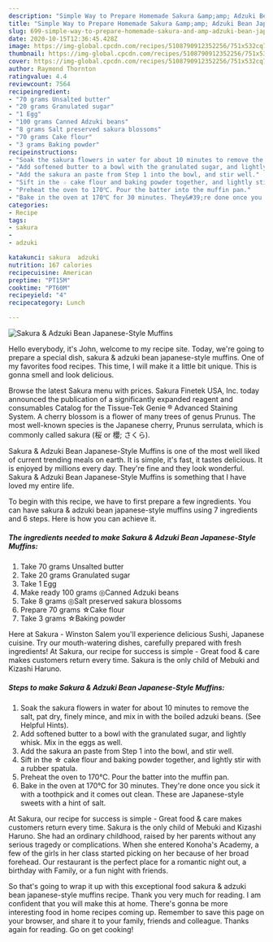 ```yaml
---
description: "Simple Way to Prepare Homemade Sakura &amp;amp; Adzuki Bean Japanese-Style Muffins"
title: "Simple Way to Prepare Homemade Sakura &amp;amp; Adzuki Bean Japanese-Style Muffins"
slug: 699-simple-way-to-prepare-homemade-sakura-and-amp-adzuki-bean-japanese-style-muffins
date: 2020-10-15T12:36:45.428Z
image: https://img-global.cpcdn.com/recipes/5108790912352256/751x532cq70/sakura-adzuki-bean-japanese-style-muffins-recipe-main-photo.jpg
thumbnail: https://img-global.cpcdn.com/recipes/5108790912352256/751x532cq70/sakura-adzuki-bean-japanese-style-muffins-recipe-main-photo.jpg
cover: https://img-global.cpcdn.com/recipes/5108790912352256/751x532cq70/sakura-adzuki-bean-japanese-style-muffins-recipe-main-photo.jpg
author: Raymond Thornton
ratingvalue: 4.4
reviewcount: 7564
recipeingredient:
- "70 grams Unsalted butter"
- "20 grams Granulated sugar"
- "1 Egg"
- "100 grams Canned Adzuki beans"
- "8 grams Salt preserved sakura blossoms"
- "70 grams Cake flour"
- "3 grams Baking powder"
recipeinstructions:
- "Soak the sakura flowers in water for about 10 minutes to remove the salt, pat dry, finely mince, and mix in with the boiled adzuki beans. (See Helpful Hints)."
- "Add softened butter to a bowl with the granulated sugar, and lightly whisk. Mix in the eggs as well."
- "Add the sakura an paste from Step 1 into the bowl, and stir well."
- "Sift in the ☆ cake flour and baking powder together, and lightly stir with a rubber spatula."
- "Preheat the oven to 170℃. Pour the batter into the muffin pan."
- "Bake in the oven at 170℃ for 30 minutes. They&#39;re done once you sick it with a toothpick and it comes out clean. These are Japanese-style sweets with a hint of salt."
categories:
- Recipe
tags:
- sakura
- 
- adzuki

katakunci: sakura  adzuki 
nutrition: 167 calories
recipecuisine: American
preptime: "PT15M"
cooktime: "PT60M"
recipeyield: "4"
recipecategory: Lunch

---
```



![Sakura &amp; Adzuki Bean Japanese-Style Muffins](https://img-global.cpcdn.com/recipes/5108790912352256/751x532cq70/sakura-adzuki-bean-japanese-style-muffins-recipe-main-photo.jpg)

Hello everybody, it's John, welcome to my recipe site. Today, we're going to prepare a special dish, sakura &amp; adzuki bean japanese-style muffins. One of my favorites food recipes. This time, I will make it a little bit unique. This is gonna smell and look delicious.

Browse the latest Sakura menu with prices. Sakura Finetek USA, Inc. today announced the publication of a significantly expanded reagent and consumables Catalog for the Tissue-Tek Genie ® Advanced Staining System. A cherry blossom is a flower of many trees of genus Prunus. The most well-known species is the Japanese cherry, Prunus serrulata, which is commonly called sakura (桜 or 櫻; さくら).

Sakura &amp; Adzuki Bean Japanese-Style Muffins is one of the most well liked of current trending meals on earth. It is simple, it's fast, it tastes delicious. It is enjoyed by millions every day. They're fine and they look wonderful. Sakura &amp; Adzuki Bean Japanese-Style Muffins is something that I have loved my entire life.


To begin with this recipe, we have to first prepare a few ingredients. You can have sakura &amp; adzuki bean japanese-style muffins using 7 ingredients and 6 steps. Here is how you can achieve it.

<!--inarticleads1-->

##### The ingredients needed to make Sakura &amp; Adzuki Bean Japanese-Style Muffins:

1. Take 70 grams Unsalted butter
1. Take 20 grams Granulated sugar
1. Take 1 Egg
1. Make ready 100 grams ◎Canned Adzuki beans
1. Take 8 grams ◎Salt preserved sakura blossoms
1. Prepare 70 grams ☆Cake flour
1. Take 3 grams ☆Baking powder


Here at Sakura - Winston Salem you&#39;ll experience delicious Sushi, Japanese cuisine. Try our mouth-watering dishes, carefully prepared with fresh ingredients! At Sakura, our recipe for success is simple - Great food &amp; care makes customers return every time. Sakura is the only child of Mebuki and Kizashi Haruno. 

<!--inarticleads2-->

##### Steps to make Sakura &amp; Adzuki Bean Japanese-Style Muffins:

1. Soak the sakura flowers in water for about 10 minutes to remove the salt, pat dry, finely mince, and mix in with the boiled adzuki beans. (See Helpful Hints).
1. Add softened butter to a bowl with the granulated sugar, and lightly whisk. Mix in the eggs as well.
1. Add the sakura an paste from Step 1 into the bowl, and stir well.
1. Sift in the ☆ cake flour and baking powder together, and lightly stir with a rubber spatula.
1. Preheat the oven to 170℃. Pour the batter into the muffin pan.
1. Bake in the oven at 170℃ for 30 minutes. They&#39;re done once you sick it with a toothpick and it comes out clean. These are Japanese-style sweets with a hint of salt.


At Sakura, our recipe for success is simple - Great food &amp; care makes customers return every time. Sakura is the only child of Mebuki and Kizashi Haruno. She had an ordinary childhood, raised by her parents without any serious tragedy or complications. When she entered Konoha&#39;s Academy, a few of the girls in her class started picking on her because of her broad forehead. Our restaurant is the perfect place for a romantic night out, a birthday with Family, or a fun night with friends. 

So that's going to wrap it up with this exceptional food sakura &amp; adzuki bean japanese-style muffins recipe. Thank you very much for reading. I am confident that you will make this at home. There's gonna be more interesting food in home recipes coming up. Remember to save this page on your browser, and share it to your family, friends and colleague. Thanks again for reading. Go on get cooking!
